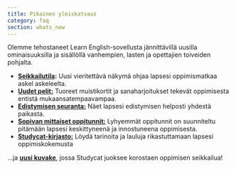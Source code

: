```yaml
---
title: Pikainen yleiskatsaus
category: faq
section: whats_new
---
```

Olemme tehostaneet Learn English-sovellusta jännittävillä uusilla ominaisuuksilla ja sisällöllä vanhempien, lasten ja opettajien toiveiden pohjalta.


* **[Seikkailutila](https://help.studycat.com/hc/en-us/articles/40395054430233):** Uusi vieritettävä näkymä ohjaa lapsesi oppimismatkaa askel askeleelta.
* [**Uudet pelit:**](https://help.studycat.com/hc/en-us/articles/40396868059161) Tuoreet muistikortit ja sanaharjoitukset tekevät oppimisesta entistä mukaansatempaavampaa.
* [**Edistymisen seuranta:**](https://help.studycat.com/hc/en-us/articles/40392093954585) Näet lapsesi edistymisen helposti yhdestä paikasta.
* [**Sopivan mittaiset oppitunnit:**](https://help.studycat.com/hc/en-us/articles/40395054430233) Lyhyemmät oppitunnit on suunniteltu pitämään lapsesi keskittyneenä ja innostuneena oppimisesta.
* [**Studycat-kirjasto:**](https://help.studycat.com/hc/en-us/articles/40392018677401) Löydä tarinoita ja lauluja rikastuttamaan lapsesi oppimiskokemusta


...ja [**uusi kuvake**](https://help.studycat.com/hc/en-us/articles/40378210072217), jossa Studycat juoksee korostaen oppimisen seikkailua!